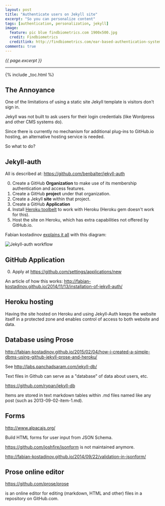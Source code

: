 ```yaml
---
layout: post
title: "Authenticate users on Jekyll site"
excerpt: "So you can personalize content"
tags: [authentication, personalization, jekyll]
image:
  feature: pic blue findbiometrics.com 1900x500.jpg
  credit: Findbiometrics
  creditlink: http://findbiometrics.com/ear-based-authentication-system-patented-by-amazon-26183/
comments: true
---
```

<i>{{ page.excerpt }}</i>
<hr />

{% include _toc.html %}

## The Annoyance

One of the limitations of using a static site Jekyll template is visitors don't sign in.

Jekyll was not built to ask users for their login credentials
(like Wordpress and other CMS systems do).

Since there is currently no mechanism for additional plug-ins to GitHub.io hosting,
an alternative hosting service is needed.

So what to do?

## Jekyll-auth

All is described at: https://github.com/benbalter/jekyll-auth

0. Create a GitHub **Organization** to make use of its membership authentication and access features.
0. Create a GitHub **project** under that organization.
0. Create a Jekyll **site** within that project.
0. Create a GitHub **Application**
0. Install <a target="_blank" href="https://toolbelt.heroku.com/">Heroku toolbelt</a> 
   to work with Heroku (Heroku gem doesn't work for this).
0. Host the site on Heroku, which has extra capabilities not offered by GitHub.io.

Fabian kostadinov
[explains it all](http://fabian-kostadinov.github.io/2014/11/13/installation-of-jekyll-auth/)
with this diagram:

<img alt="Jekyll-auth workflow" src="http://fabian-kostadinov.github.io/public/img/2014-11-13-installation-of-jekyll-auth.png"><!-- 1280x720 -->


## GitHub Application

0. Apply at
https://github.com/settings/applications/new

An article of how this works:
http://fabian-kostadinov.github.io/2014/11/13/installation-of-jekyll-auth/


## Heroku hosting

Having the site hosted on Heroku and using Jekyll-Auth
keeps the website itself in a protected zone and 
enables control of access to both website and data.


## Database using Prose

http://fabian-kostadinov.github.io/2015/02/04/how-i-created-a-simple-dbms-using-github-jekyll-prose-and-heroku/

See http://labs.panchadsaram.com/jekyll-db/

Text files in Github can serve as a "database" of data about users, etc.

https://github.com/rypan/jekyll-db

Items are stored in text markdown tables within .md files named like any post 
(such as 2013-09-02-item-1.md).


## Forms

http://www.alpacajs.org/

Build HTML forms for user input from JSON Schema. 

https://github.com/joshfire/jsonform
is not maintained anymore.

http://fabian-kostadinov.github.io/2014/09/22/validation-in-jsonform/


## Prose online editor

https://github.com/prose/prose

is an online editor for editing (markdown, HTML and other) files in a repository on GitHub.com.

